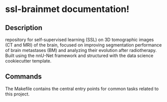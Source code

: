 # ssl-brainmet documentation!

## Description

repository for self-supervised learning (SSL) on 3D tomographic images (CT and MRI) of the brain, focused on improving segmentation performance of brain metastases (BM) and analyzing their evolution after radiotherapy. Built using the nnU-Net framework and structured with the data science cookiecutter template.

## Commands

The Makefile contains the central entry points for common tasks related to this project.

